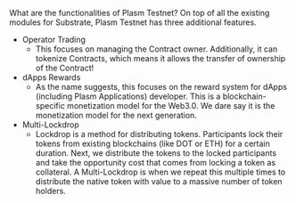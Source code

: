 What are the functionalities of Plasm Testnet?
On top of all the existing modules for Substrate, Plasm Testnet has three additional features.
- Operator Trading
    - This focuses on managing the Contract owner. Additionally, it can tokenize Contracts, which means it allows the transfer of ownership of the Contract!
- dApps Rewards
    - As the name suggests, this focuses on the reward system for dApps (including Plasm Applications) developer. This is a blockchain-specific monetization model for the Web3.0. We dare say it is the monetization model for the next generation.
- Multi-Lockdrop
    - Lockdrop is a method for distributing tokens. Participants lock their tokens from existing blockchains (like DOT or ETH) for a certain duration. Next, we distribute the tokens to the locked participants and take the opportunity cost that comes from locking a token as collateral. A Multi-Lockdrop is when we repeat this multiple times to distribute the native token with value to a massive number of token holders.
